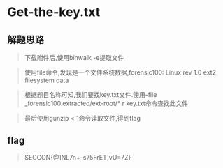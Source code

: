# Get-the-key.txt

## 解题思路

> 下载附件后,使用binwalk -e提取文件

> 使用file命令,发现是一个文件系统数据,forensic100: Linux rev 1.0 ext2 filesystem data

> 根据题目名称可知,我们要找key.txt文件.使用-file _forensic100.extracted/ext-root/* r key.txt命令查找此文件

> 最后使用gunzip < 1命令读取文件,得到flag

## flag

> SECCON{@]NL7n+-s75FrET]vU=7Z}
